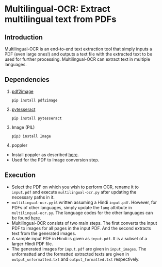 # Multilingual-OCR: Extract multilingual text from PDFs  

## Introduction

Multilingual-OCR is an end-to-end text extraction tool that simply inputs a PDF (even large ones!) and outputs a text file with the extracted text to be used for further processing. Multilingual-OCR can extract text in multiple languages. 

## Dependencies

1. [pdf2image](https://pypi.org/project/pdf2image/)

   ```pip install pdf2image```

2. [pytesseract](https://pypi.org/project/pytesseract/)

   ```pip install pytesseract```

3. Image (PIL)

   ```pip3 install Image```

4. poppler 
- Install poppler as described [here](https://pypi.org/project/pdf2image/).
- Used for the PDF to Image conversion step.

## Execution

- Select the PDF on which you wish to perform OCR, rename it to ```input.pdf``` and execute ```multilingual-ocr.py``` after updating the necessary paths in it.
- ```multilingual-ocr.py``` is written assuming a Hindi ```input.pdf```. However, for PDFs of other languages, simply update the ```lang``` attribute in ```multilingual-ocr.py```. The language codes for the other languages can be found [here](https://github.com/tesseract-ocr/tesseract/blob/master/doc/tesseract.1.asc).
- Multilingual-OCR consists of two main steps. The first converts the input PDF to images for all pages in the input PDF. And the second extracts text from the generated images. 
- A sample input PDF in Hindi is given as ```input.pdf```. It is a subset of a larger Hindi PDF file.
- The generated images for ```input.pdf``` are given in ```input_images```. The unformatted and the formatted extracted texts are given in ```output_unformatted.txt``` and ```output_formatted.txt``` respectively.
